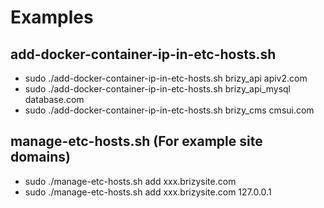 Examples
========

add-docker-container-ip-in-etc-hosts.sh
-----

- sudo ./add-docker-container-ip-in-etc-hosts.sh brizy_api apiv2.com
- sudo ./add-docker-container-ip-in-etc-hosts.sh brizy_api_mysql database.com
- sudo ./add-docker-container-ip-in-etc-hosts.sh brizy_cms cmsui.com


manage-etc-hosts.sh (For example site domains)
----

- sudo ./manage-etc-hosts.sh add xxx.brizysite.com
- sudo ./manage-etc-hosts.sh add xxx.brizysite.com 127.0.0.1

